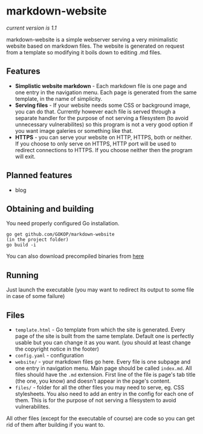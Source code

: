 # markdown-website

*current version is 1.1*

markdown-website is a simple webserver serving a very minimalistic website based on markdown files.
The website is generated on request from a template so modifying it boils down to editing .md files.

## Features

* **Simplistic website markdown** - Each markdown file is one page and one entry in the navigation menu.
	Each page is generated from the same template, in the name of simplicity.
* **Serving files** - If your website needs some CSS or background image, you can do that.
	Currently however each file is served through a separate handler for the purpose of not serving a filesystem 
	(to avoid unnecessary vulnerabilites)
	so this program is not a very good option if you want image galeries or something like that.
* **HTTPS** - you can serve your website on HTTP, HTTPS, both or neither.
	If you choose to only serve on HTTPS, HTTP port will be used to redirect connections to HTTPS.
	If you choose neither then the program will exit.

## Planned features

* blog

## Obtaining and building
You need properly configured Go installation.
```
go get github.com/GOKOP/markdown-website
(in the project folder)
go build -i
```

You can also download precompiled binaries from [here](https://github.com/GOKOP/markdown-website/releases)

## Running
Just launch the executable (you may want to redirect its output to some file in case of some failure)

## Files
* `template.html` - Go template from which the site is generated. 
	Every page of the site is built from the same template.
	Default one is perfectly usable but you can change it as you want.
	(you should at least change the copyright notice in the footer)
* `config.yaml` - configuration
* `website/` - your markdown files go here.
	Every file is one subpage and one entry in navigation menu.
	Main page should be called `index.md`.
	All files should have the `.md` extension.
	First line of the file is page's tab title (the <title></title> one, you know) and doesn't appear in the page's content.
* `files/` - folder for all the other files you may need to serve, eg. CSS stylesheets.
	You also need to add an entry in the config for each one of them.
	This is for the purpose of not serving a filesystem to avoid vulnerabilites.

All other files (except for the executable of course) are code so you can get rid of them after building if you want to.
